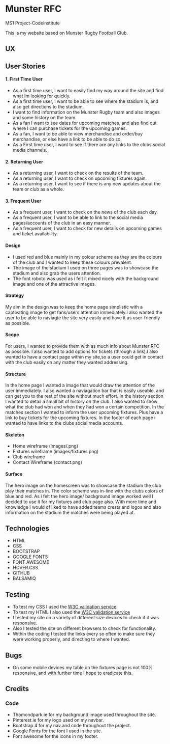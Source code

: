 # **Munster RFC**

MS1 Project-Codeinstitute

This is my website based on Munster Rugby Football Club.

## **UX**

## User Stories

#### 1. First Time User

- As a first time user, I want to easily find my way around the site and find what Im looking for quickly.
- As a first time user, I want to be able to see where the stadium is, and also get directions to the stadium.
- I want to find information on the Munster Rugby team and also images and some history on the team.
- As a fan I want to see dates for upcoming matches, and also find out where I can purchase tickets for the upcoming games.
- As a fan, I want to be able to view merchandise and order/buy merchandise, or else have a link to be able to do so.
- As a First time user, I want to see if there are any links to the clubs social media channels.


#### 2. Returning User

- As a returning user, I want to check on the results of the team.
- As a returning user, I want to check on upcoming fixtures again.
- As a returning user, I want to see if there is any new updates about the team or club as a whole.


#### 3. Frequent User

- As a frequent user, I want to check on the news of the club each day.
- As a frequent user, I want to be able to link to the social media pages/accounts of the club in an easy manner.
- As a frequent user, I want to check for new details on upcoming games and ticket availability.

#### Design

- I used red and blue mainly in my colour scheme as they are the
colours of the club and I wanted to keep these colours prevalent.
- The image of the stadium I used on three pages was to showcase the stadium 
and also grab the users attention.
- The font roboto was used as i felt it mixed nicely with the background image and 
one of the attractive images.


#### Strategy

My aim in the design was to keep the home page simplistic with a captivating image to get fans/users attention
immediately.I also wanted the user to be able to naviagte the site very easily and have it as user-friendly as possible.

#### Scope

For users, I wanted to provide them with as much info about Munster RFC as possible.
I also wanted to add options for tickets (through a link).I also wanted to have a contact page within my site,so a user could
get in contact with the club easily on any matter they wanted addressing.

#### Structure

In the home page I wanted a image that would draw the attention of the user immediately. I also wanted a naviagation bar that is easily useable,
and can get you to the rest of the site without much effort.
In the history section I wanted to detail a small bit of history on the club.
I also wanted to show what the club had won and when they had won a certain competition.
In the matches section I wanted to inform the user upcoming fixtures.
Plus have a link to buy tickets for the upcoming fixtures. 
In the footer of each page i wanted to have links to the clubs social media accounts.

#### Skeleton

- Home wireframe (images/.png)
- Fixtures wireframe (images/fixtures.png)
- Club wireframe 
- Contact Wireframe (contact.png)

#### Surface

The hero image on the homescreen was to showcase the stadium
the club play their matches in. The color scheme was in-line 
with the clubs colors of blue and red. As i felt the hero image/
background image worked well I decided to use it for my fixtures and club page also.
With more time and knowledge I would of liked to have added teams crests and logos and also
information on the stadium the matches were being played at.

## **Technologies**

 * HTML
 * CSS
 * BOOTSTRAP
 * GOOGLE FONTS
 * FONT AWESOME
 * HOVER.CSS
 * GITHUB
 * BALSAMIQ

## **Testing**

- To test my CSS I used the [W3C validation service](https://validator.w3.org/)
- To test my HTML I also used the [W3C validation service](https://validator.w3.org/)
- I tested my site on a variety of different size devices to check if it was responsive.
- Also I tested the site on different browsers to check for functionality.
- Within the coding I tested the links every so often to make sure they were working properly, and directing to where I wanted.


## **Bugs**

- On some mobile devices my table on the fixtures page is not 100% responsive,
and with further time I hope to eradicate this.

## **Credits**

### **Code**

- Thomondpark.ie for my background image used throughout the site.
- Pinterest.ie for my logo used on my navbar.
- Bootstrap 4 for my nav and code throughout the project.
- Google Fonts for the font I used in the site.
- Font awesome for the icons in my footer.








